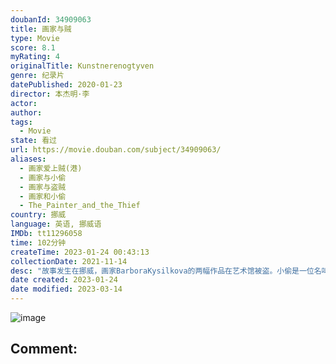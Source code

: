 ```yaml
---
doubanId: 34909063
title: 画家与贼
type: Movie
score: 8.1
myRating: 4
originalTitle: Kunstnerenogtyven
genre: 纪录片
datePublished: 2020-01-23
director: 本杰明·李
actor: 
author: 
tags:
  - Movie
state: 看过
url: https://movie.douban.com/subject/34909063/
aliases:
  - 画家爱上贼(港)
  - 画家与小偷
  - 画家与盗贼
  - 画家和小偷
  - The_Painter_and_the_Thief
country: 挪威
language: 英语, 挪威语
IMDb: tt11296058
time: 102分钟
createTime: 2023-01-24 00:43:13
collectionDate: 2021-11-14
desc: "故事发生在挪威，画家BarboraKysilkova的两幅作品在艺术馆被盗。小偷是一位名叫Karl-BertilNordland的瘾君子。在法庭上，画家终于见到了小偷，并做出了一个惊人的决定：以这..."
date created: 2023-01-24
date modified: 2023-03-14
---
```


![image](p2604177928.jpg)

Comment:
---
